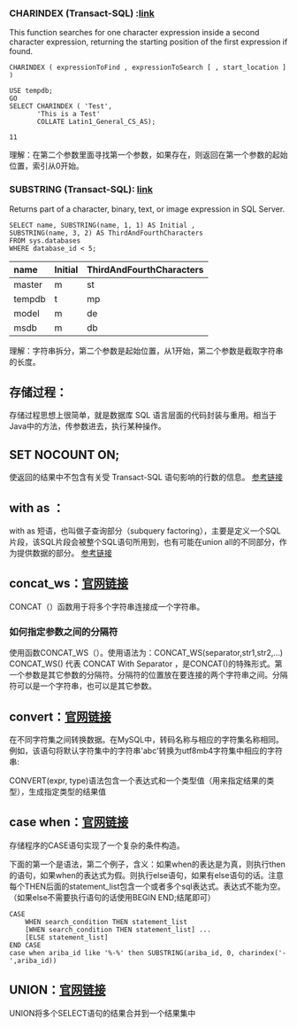 ### CHARINDEX (Transact-SQL) :[link](https://docs.microsoft.com/en-us/sql/t-sql/functions/charindex-transact-sql?view=sql-server-ver15)

This function searches for one character expression inside a second character expression, returning the starting position of the first expression if found.

```
CHARINDEX ( expressionToFind , expressionToSearch [ , start_location ] )
```

```
USE tempdb;  
GO  
SELECT CHARINDEX ( 'Test',  
       'This is a Test'  
       COLLATE Latin1_General_CS_AS);
```

```
11
```

理解：在第二个参数里面寻找第一个参数，如果存在，则返回在第一个参数的起始位置，索引从0开始。



### SUBSTRING (Transact-SQL): [link](https://docs.microsoft.com/en-us/sql/t-sql/functions/substring-transact-sql?view=sql-server-ver15)

Returns part of a character, binary, text, or image expression in SQL Server.

```
SELECT name, SUBSTRING(name, 1, 1) AS Initial ,
SUBSTRING(name, 3, 2) AS ThirdAndFourthCharacters
FROM sys.databases  
WHERE database_id < 5;
```

| name   | Initial | ThirdAndFourthCharacters |
| :----- | :------ | :----------------------- |
| master | m       | st                       |
| tempdb | t       | mp                       |
| model  | m       | de                       |
| msdb   | m       | db                       |

理解：字符串拆分，第二个参数是起始位置，从1开始，第二个参数是截取字符串的长度。



## 存储过程：

存储过程思想上很简单，就是数据库 SQL 语言层面的代码封装与重用。相当于Java中的方法，传参数进去，执行某种操作。

## SET NOCOUNT ON;

使返回的结果中不包含有关受 Transact-SQL 语句影响的行数的信息。  [参考链接](https://www.cnblogs.com/lmfeng/archive/2011/10/12/2208821.html)

## with as ：

with as 短语，也叫做子查询部分（subquery factoring），主要是定义一个SQL片段，该SQL片段会被整个SQL语句所用到，也有可能在union all的不同部分，作为提供数据的部分。 [参考链接](https://www.cnblogs.com/xmliu/p/7085644.html)

## concat_ws：[官网链接](https://dev.mysql.com/doc/refman/8.0/en/string-functions.html#function_concat-ws)

CONCAT（）函数用于将多个字符串连接成一个字符串。

### 如何指定参数之间的分隔符

使用函数CONCAT_WS（）。使用语法为：CONCAT_WS(separator,str1,str2,…) CONCAT_WS() 代表 CONCAT With Separator ，是CONCAT()的特殊形式。第一个参数是其它参数的分隔符。分隔符的位置放在要连接的两个字符串之间。分隔符可以是一个字符串，也可以是其它参数。

## convert：[官网链接](https://dev.mysql.com/doc/refman/8.0/en/cast-functions.html#function_convert)

在不同字符集之间转换数据。在MySQL中，转码名称与相应的字符集名称相同。例如，该语句将默认字符集中的字符串'abc'转换为utf8mb4字符集中相应的字符串:

CONVERT(expr, type)语法包含一个表达式和一个类型值（用来指定结果的类型），生成指定类型的结果值

## case when：[官网链接](https://dev.mysql.com/doc/refman/8.0/en/case.html)

存储程序的CASE语句实现了一个复杂的条件构造。

下面的第一个是语法，第二个例子，含义：如果when的表达是为真，则执行then的语句，如果when的表达式为假。则执行else语句，如果有else语句的话。注意每个THEN后面的statement_list包含一个或者多个sql表达式。表达式不能为空。（如果else不需要执行语句的话使用BEGIN        END;结尾即可）

```
CASE
    WHEN search_condition THEN statement_list
    [WHEN search_condition THEN statement_list] ...
    [ELSE statement_list]
END CASE
case when ariba_id like '%-%' then SUBSTRING(ariba_id, 0, charindex('-',ariba_id))
```

## UNION：[官网链接](https://dev.mysql.com/doc/refman/8.0/en/union.html)

UNION将多个SELECT语句的结果合并到一个结果集中